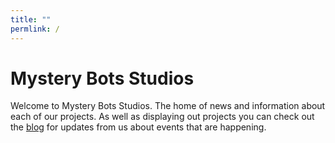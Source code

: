 ```yaml
---
title: ""
permlink: /
---
```

# Mystery Bots Studios

Welcome to Mystery Bots Studios. The home of news and information about each of our projects. As well as displaying out projects you can check out the [blog](/blog/) for updates from us about events that are happening.